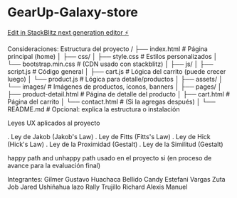 # GearUp-Galaxy-store

[Edit in StackBlitz next generation editor ⚡️](https://stackblitz.com/~/github.com/Gus-cmd/GearUp-Galaxy-store)

Consideraciones:
Estructura del proyecto
/
├── index.html                   # Página principal (home)
│
├── css/
│   ├── style.css                # Estilos personalizados
│   └── bootstrap.min.css        # (CDN usado con stackblitz)
│
├── js/
│   ├── script.js                # Código general
│   ├── cart.js                  # Lógica del carrito (puede crecer luego)
│   └── product.js               # Lógica para detalle/productos
│
├── assets/
│   └── images/                  # Imágenes de productos, íconos, banners
│
├── pages/
│   ├── product-detail.html      # Página de detalle del producto
│   ├── cart.html                # Página del carrito
│   └── contact.html             # (Si la agregas después)
│
└── README.md                    # Opcional: explica la estructura o instalación

Leyes UX aplicados al proyecto

. Ley de Jakob (Jakob's Law)
. Ley de Fitts (Fitts's Law)
. Ley de Hick (Hick's Law)
. Ley de la Proximidad (Gestalt)
. Ley de la Similitud (Gestalt)

happy path and unhappy path usado en el proyecto si (en proceso de avance para la evaluación final)

Integrantes:
Gilmer Gustavo Huachaca Bellido
Candy Estefani Vargas Zuta
Job Jared Ushiñahua lazo
Rally Trujillo Richard Alexis Manuel
